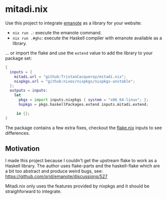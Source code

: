 # mitadi.nix

Use this project to integrate [emanote][emanote] as a library for your website:

- `nix run .`: execute the emanote command.
- `nix run .#ghc`: execute the Haskell compiler with emanote available as a library.

… or import the flake and use the `extend` value to add the library to your package set:

```nix
{
  inputs = {
    mitadi.url = "github:TristanCacqueray/mitadi.nix";
    nixpkgs.url = "github:nixos/nixpkgs/nixpkgs-unstable";
  };
  outputs = inputs:
    let
      pkgs = import inputs.nixpkgs { system = "x86_64-linux"; };
      hspkgs = pkgs.haskellPackages.extend inputs.mitadi.extend;

     in {};
}
```

The package contains a few extra fixes, checkout the [flake.nix](./flake.nix) inputs to
see differences.


## Motivation

I made this project because I couldn't get the upstream flake to work as
a Haskell library. The author uses flake-parts and the haskell-flake which are
a bit too abstract and produce weird bugs, see: https://github.com/srid/emanote/discussions/527

Mitadi.nix only uses the features provided by nixpkgs and it should be straighforward to integrate.

[emanote]: https://emanote.srid.ca
